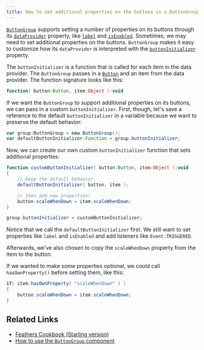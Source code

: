 ```yaml
---
title: How to set additional properties on the buttons in a ButtonGroup
---
```


[`ButtonGroup`](../button-group.html) supports setting a number of properties on its buttons through its [`dataProvider`](/api-reference/feathers/controls/ButtonGroup.html#dataProvider) property, like [`label`](/api-reference/feathers/controls/Button.html#label) and [`isEnabled`](/api-reference/feathers/core/FeathersControl.html#isEnabled). Sometimes, we may need to set additional properties on the buttons. `ButtonGroup` makes it easy to customize how its `dataProvider` is interpreted with the [`buttonInitializer`](/api-reference/feathers/controls/ButtonGroup.html#dataProvider) property.

The `buttonInitializer` is a function that is called for each item in the data provider. The `ButtonGroup` passes in a [`Button`](../button.html) and an item from the data provider. The function signature looks like this:

```actionscript
function( button:Button, item:Object ):void
```

If we want the `ButtonGroup` to support additional properties on its buttons, we can pass in a custom `buttonInitializer`. First, though, let's save a reference to the default `buttonInitializer` in a variable because we want to preserve the default behavior:

```actionscript
var group:ButtonGroup = new ButtonGroup();
var defaultButtonInitializer:Function = group.buttonInitializer;
```

Now, we can create our own custom `buttonInitializer` function that sets additional properties:

```actionscript
function customButtonInitializer( button:Button, item:Object ):void
{
	// keep the default behavior
	defaultButtonInitializer( button, item );

	// then add new properties!
	button.scaleWhenDown = item.scaleWhenDown;
}

group.buttonInitializer = customButtonInitializer;
```

Notice that we call the `defaultButtonInitializer` first. We still want to set properties like `label` and `isEnabled` and add listeners like `Event.TRIGGERED`.

Afterwards, we've also chosen to copy the `scaleWhenDown` property from the item to the button.

If we wanted to make some properties optional, we could call `hasOwnProperty()` before setting them, like this:

```actionscript
if( item.hasOwnProperty( "scaleWhenDown" ) )
{
	button.scaleWhenDown = item.scaleWhenDown;
}
```

## Related Links

- [Feathers Cookbook (Starling version)](./index.md)
- [How to use the `ButtonGroup` component](../button-group.html)

